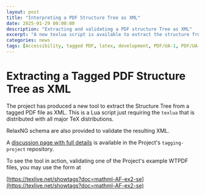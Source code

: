 ```yaml
---
layout: post
title: "Interpreting a PDF Structure Tree as XML"
date: 2025-01-29 00:00:00
description: "Extracting and validating a PDF structure Tree as XML"
excerpt: "A new texlua script is available to extract the structure from a tagged PDF file, and RelaxNG schema are provided to validate the resulting XML."
categories: news
tags: [Accessibility, tagged PDF, latex, development, PDF/UA-1, PDF/UA-2]
---
```


# Extracting a Tagged PDF Structure Tree as XML

The project has produced a new tool to extract the Structure Tree
from a tagged PDF file as XML. This is a Lua script just requiring
the `texlua` that is distributed with all major TeX distributions.

RelaxNG schema are also provided to validate the resulting XML.

A [discussion page with full details](https://github.com/latex3/tagging-project/discussions/789)
is available in the  Project's `tagging-project`  repository.

To see the tool in action, validating one of the Project's example WTPDF files, you may use
the form at

[https://texlive.net/showtags?doc=mathml-AF-ex2-se](https://texlive.net/showtags?doc=mathml-AF-ex2-se)


